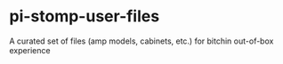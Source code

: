 # pi-stomp-user-files
A curated set of files (amp models, cabinets, etc.) for bitchin out-of-box experience
